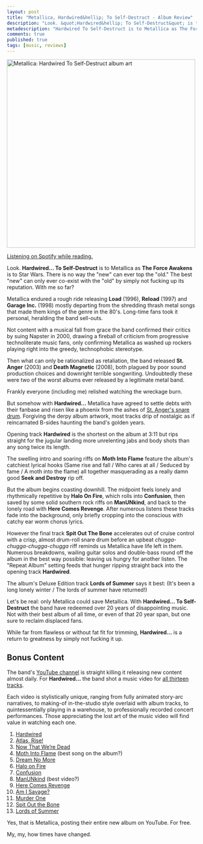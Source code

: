 ```yaml
---
layout: post
title: "Metallica, Hardwired&hellip; To Self-Destruct - Album Review"
description: "Look. &quot;Hardwired&hellip; To Self-Destruct&quot; is to Metallica as &quot;The Force Awakens&quot; is to Star Wars. &quot;New&quot; can never top &quot;old.&quot; The best &quot;new&quot; can only ever co-exist with the &quot;old&quot; by simply not fucking up its reputation. With me so far?"
metadescription: "Hardwired To Self-Destruct is to Metallica as The Force Awakens is to Star Wars: the best new can only ever co-exist with the old by simply not fucking up its reputation. With me so far?"
comments: true
published: true
tags: [music, reviews]
---
```

<div class="image">
     <img src="/images/posts/hardwired.jpg" width="500" title="Metallica: Hardwired To Self-Destruct album art" alt="Metallica: Hardwired To Self-Destruct album art" style="max-width:100%;border:0;">
</div>

[Listening on Spotify while reading.](spotify:album:1TKCBDHIWLiqjWTxomqniD)

Look. **Hardwired&hellip; To Self-Destruct** is to Metallica as **The Force Awakens** is to Star Wars. There is no way the "new" can ever top the "old." The best "new" can only ever co-exist with the "old" by simply not fucking up its reputation. With me so far?

Metallica endured a rough ride releasing **Load** (1996), **Reload** (1997) and **Garage Inc.** (1998) mostly departing from the shredding thrash metal songs that made them kings of the genre in the 80's. Long-time fans took it personal, heralding the band sell-outs.

Not content with a musical fall from grace the band confirmed their critics by suing Napster in 2000, drawing a fireball of criticism from progressive technoliterate music fans, only confirming Metallica as washed up rockers playing right into the greedy, technophobic stereotype.

Then what can only be rationalized as retaliation, the band released **St. Anger** (2003) and **Death Magnetic** (2008), both plagued by poor sound production choices and downright terrible songwriting. Undoubtedly these were two of the worst albums ever released by a legitimate metal band.

Frankly everyone (including me) relished watching the wreckage burn.

But somehow with **Hardwired&hellip;** Metallica have agreed to settle debts with their fanbase and risen like a phoenix from the ashes of [St. Anger's snare drum](https://www.youtube.com/watch?v=Sq3eLdixvCc). Forgiving the derpy album artwork, most tracks drip of nostalgic as if reincarnated B-sides haunting the band's golden years.

Opening track **Hardwired** is the shortest on the album at 3:11 but rips straight for the jugular landing more unrelenting jabs and body shots than any song twice its length.

The swelling intro and soaring riffs on **Moth Into Flame** feature the album's catchiest lyrical hooks (Same rise and fall / Who cares at all / Seduced by fame / A moth into the flame) all together masquerading as a really damn good **Seek and Destroy** rip off.

But the album begins coasting downhill. The midpoint feels lonely and rhythmically repetitive by **Halo On Fire**, which rolls into **Confusion**, then saved by some solid southern rock riffs on **ManUNkind**, and back to the lonely road with **Here Comes Revenge**. After numerous listens these tracks fade into the background, only briefly cropping into the conscious with catchy ear worm chorus lyrics.

However the final track **Spit Out The Bone** accelerates out of cruise control with a crisp, almost drum-roll snare drum before an upbeat *chugga-chugga-chugga-chugga* riff reminds us Metallica have life left in them. Numerous breakdowns, wailing guitar solos and double-bass round off the album in the best way possible: leaving us hungry for another listen. The "Repeat Album" setting feeds that hunger ripping straight back into the opening track **Hardwired**.

The album's Deluxe Edition track **Lords of Summer** says it best: (It's been a long lonely winter / The lords of summer have returned!)

Let's be real: only Metallica could save Metallica. With **Hardwired&hellip; To Self-Destruct** the band have redeemed over 20 years of disappointing music. Not with their best album of all time, or even of that 20 year span, but one sure to reclaim displaced fans.

While far from flawless or without fat fit for trimming, **Hardwired&hellip;** is a return to greatness by simply not fucking it up.

## Bonus Content

The band's [YouTube channel](https://www.youtube.com/Metallica) is straight killing it releasing new content almost daily. For **Hardwired&hellip;** the band shot a music video for [all thirteen tracks](https://www.youtube.com/watch?v=uhBHL3v4d3I&index=1&list=PLJvQXRgtxlumAHceNRk3cx3P7MZVUCdBl).

Each video is stylistically unique, ranging from fully animated story-arc narratives, to making-of in-the-studio style overlaid with album tracks, to quintessentially playing in a warehouse, to professionally recorded concert performances. Those appreciating the lost art of the music video will find value in watching each one.

1. [Hardwired](https://www.youtube.com/watch?v=uhBHL3v4d3I&index=1&list=PLJvQXRgtxlumAHceNRk3cx3P7MZVUCdBl)
2. [Atlas, Rise!](https://www.youtube.com/watch?v=JFAcOnhcpGA&index=2&list=PLJvQXRgtxlumAHceNRk3cx3P7MZVUCdBl)
3. [Now That We’re Dead](https://www.youtube.com/watch?v=QlF4rhAbwyc&index=3&list=PLJvQXRgtxlumAHceNRk3cx3P7MZVUCdBl)
4. [Moth Into Flame](https://www.youtube.com/watch?v=4tdKl-gTpZg&list=PLJvQXRgtxlumAHceNRk3cx3P7MZVUCdBl&index=4) (best song on the album?)
5. [Dream No More](https://www.youtube.com/watch?v=yqIQvE5R1tU&index=5&list=PLJvQXRgtxlumAHceNRk3cx3P7MZVUCdBl)
6. [Halo on Fire](https://www.youtube.com/watch?v=WbxH5S9_A3M&list=PLJvQXRgtxlumAHceNRk3cx3P7MZVUCdBl&index=6)
7. [Confusion](https://www.youtube.com/watch?v=ZChXK2rdr9M&index=7&list=PLJvQXRgtxlumAHceNRk3cx3P7MZVUCdBl)
8. [ManUNkind](https://www.youtube.com/watch?v=tUVr2xnGIEo&index=8&list=PLJvQXRgtxlumAHceNRk3cx3P7MZVUCdBl) (best video?)
9. [Here Comes Revenge](https://www.youtube.com/watch?v=FpF8Wa2yQH0&list=PLJvQXRgtxlumAHceNRk3cx3P7MZVUCdBl&index=9)
10. [Am I Savage?](https://www.youtube.com/watch?v=IkVG-qXRgfo&index=10&list=PLJvQXRgtxlumAHceNRk3cx3P7MZVUCdBl)
11. [Murder One](https://www.youtube.com/watch?v=2Mkq6GFLIsk&list=PLJvQXRgtxlumAHceNRk3cx3P7MZVUCdBl&index=11)
12. [Spit Out the Bone](https://www.youtube.com/watch?v=m46Z0-HXySo&index=12&list=PLJvQXRgtxlumAHceNRk3cx3P7MZVUCdBl)
13. [Lords of Summer](https://www.youtube.com/watch?v=zaZswCtNmEg&list=PLJvQXRgtxlumAHceNRk3cx3P7MZVUCdBl&index=13)

Yes, that is Metallica, posting their entire new album on YouTube. For free.

My, my, how times have changed.